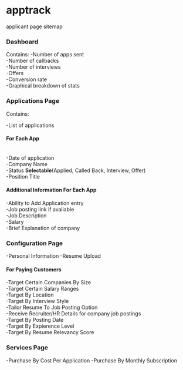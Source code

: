 # apptrack


applicant page 
sitemap  
<h3>Dashboard</h3>
Contains: 
-Number of apps sent 
<br>
-Number of callbacks
<br>
-Number of interviews
<br>
-Offers
<br>
-Conversion rate
<br>
-Graphical breakdown of stats
<h3>Applications Page</h3>
Contains: 

-List of applications 
<br>
<h4>For Each App</h4>
<br>
-Date of application 
<br>
-Company Name 
<br>
-Status <b>Selectable</b>(Applied, Called Back, Interview, Offer)
<br>
-Position Title 
<h4>Additional Information For Each App</h4>
-Ability to Add Application entry 
<br>
-Job posting link if avaliable
<br>
-Job Description 
<br>
-Salary 
<br>
-Brief Explanation of company 
<br>
<h3>Configuration Page</h3>
-Personal Information 
-Resume Upload 
<h4>For Paying Customers</h4>
-Target Certain Companies By Size 
<br>
-Target Certain Salary Ranges 
<br>
-Target By Location 
<br>
-Target By Interview Style
<br>
-Tailor Resume To Job Posting Option 
<br>
-Receive Recruiter/HR Details for company job postings
<br>
-Target By Posting Date
<br>
-Target By Expierence Level 
<br>
-Target By Resume Relevancy Score 
<br>
<h3>Services Page</h3>
-Purchase By Cost Per Application
-Purchase By Monthly Subscription
